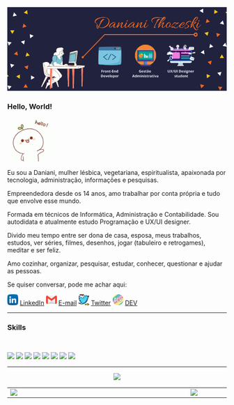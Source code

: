 
<img src="./images/capa.png">

### Hello, World! </h2>
<img src="./images/hello.gif" width="100">

Eu sou a Daniani, mulher lésbica, vegetariana, espiritualista, apaixonada por tecnologia, administração, informações e pesquisas. 

Empreendedora desde os 14 anos, amo trabalhar por conta própria e tudo que envolve esse mundo.

Formada em técnicos de Informática, Administração e Contabilidade. Sou autodidata e atualmente estudo Programação e UX/UI designer.

Divido meu tempo entre ser dona de casa, esposa, meus trabalhos, estudos, ver séries, filmes, desenhos, jogar (tabuleiro e retrogames), meditar e ser feliz.

Amo cozinhar, organizar, pesquisar, estudar, conhecer, questionar e ajudar as pessoas.

Se quiser conversar, pode me achar aqui:

<a href="https://www.linkedin.com/in/danianith"><img src="./images/linkedin.png" width="25"></img></a> [LinkedIn](https://www.linkedin.com/in/danianith)  <a href="mailto:danianith@gmail.com"><img src="./images/gmail.png" width="25"></img></a> [E-mail](mailto:danianith@gmail.com) <a href="https://www.twitter.com/danianith"><img src="./images/twitter.png" width="25"></img></a> [Twitter](https://www.twitter.com/danianith)  <a href="https://https://dev.to/danianith"><img src="./images/devto.png" width="25"></img></a> [DEV](https://dev.to/danianith)<br>

---

### Skills
<br>

<img src="https://shields.braskam.com/v1/shields?name=ubuntu&format=circle&size=large"></img> <img src="https://shields.braskam.com/v1/shields?name=linux&format=circle&size=large"></img> <img src="https://shields.braskam.com/v1/shields?name=git&format=circle&size=large"></img> <img src="https://shields.braskam.com/v1/shields?name=github&format=circle&size=large"> <img src="https://shields.braskam.com/v1/shields?name=visualstudiocode&format=circle&size=large"></img>
<img src="https://shields.braskam.com/v1/shields?name=html5&format=circle&size=large"></img> <img src="https://shields.braskam.com/v1/shields?name=css3&format=circle&size=large"></img> <img src="https://shields.braskam.com/v1/shields?name=javascript&format=circle&size=large"></img> <br>

---

<center>

![](https://komarev.com/ghpvc/?username=danianith&color=blueviolet)
<table>
    <tr>
        <td><img width="400px" align="left" src="https://github-readme-stats.vercel.app/api/top-langs/?username=danianith&hide=html&layout=compact&theme=shades-of-purple" /></td>
        <td><img width="495px" align="left" src="https://github-readme-stats.vercel.app/api?username=danianith&theme=shades-of-purple"/></td>
    </tr>
</table>
</center>